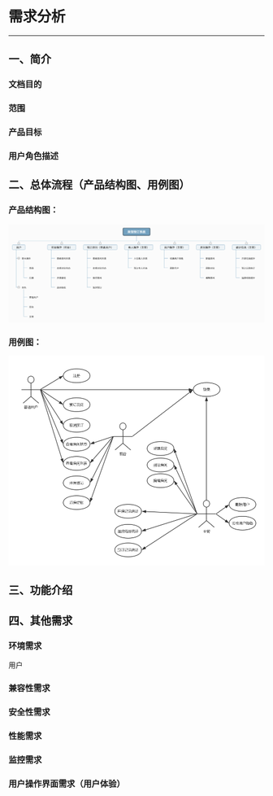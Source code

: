 # 需求分析

* * *

## 一、简介

### 文档目的

### 范围

### 产品目标

### 用户角色描述


## 二、总体流程（产品结构图、用例图）

### 产品结构图：
<img src="https://raw.githubusercontent.com/CodeMonkeyJeffGT/hotel/master/docs/imgs/%E7%BB%93%E6%9E%84.png" />

### 用例图：
<img src="https://raw.githubusercontent.com/CodeMonkeyJeffGT/hotel/master/docs/imgs/%E7%94%A8%E4%BE%8B.png" />



## 三、功能介绍

## 四、其他需求

### 环境需求

  用户
  
### 兼容性需求

### 安全性需求

### 性能需求

### 监控需求

### 用户操作界面需求（用户体验）
